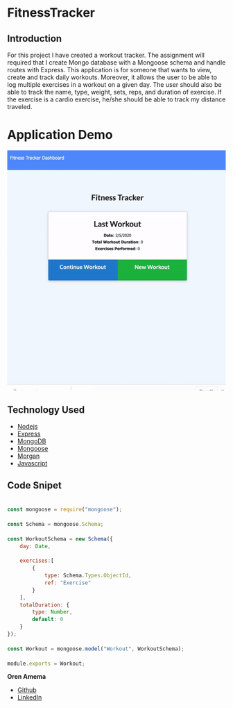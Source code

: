 # FitnessTracker

## Introduction

For this project I have created a workout tracker. The assignment will required that I create Mongo database with a Mongoose schema and handle routes with Express. This application is for someone that wants to view, create and track daily workouts. Moreover, it allows the user to be able to log multiple exercises in a workout on a given day. The user should also be able to track the name, type, weight, sets, reps, and duration of exercise. If the exercise is a cardio exercise, he/she should be able to track my distance traveled.

# Application Demo

![alt text](https://github.com/orenamema/FitnessTracker/raw/master/public/images/workout.gif)

## Technology Used

* [Nodejs](https://nodejs.org/en/)
* [Express](https://www.npmjs.com/package/express)
* [MongoDB](https://www.mongodb.com/)
* [Mongoose](https://www.npmjs.com/package/mongoose)
* [Morgan](https://www.npmjs.com/package/mongoose-morgan)
* [Javascript](https://www.w3schools.com/js)

## Code Snipet

````Javascript

const mongoose = require("mongoose");

const Schema = mongoose.Schema;

const WorkoutSchema = new Schema({
    day: Date,

    exercises:[
        {
            type: Schema.Types.ObjectId,
            ref: "Exercise"
        }
    ],
    totalDuration: {
        type: Number,
        default: 0
    }
});

const Workout = mongoose.model("Workout", WorkoutSchema);

module.exports = Workout;

````

**Oren Amema**
* [Github](https://github.com/orenamema)
* [LinkedIn](https://www.linkedin.com/in/oren-amematekpo-b7a12b13)
